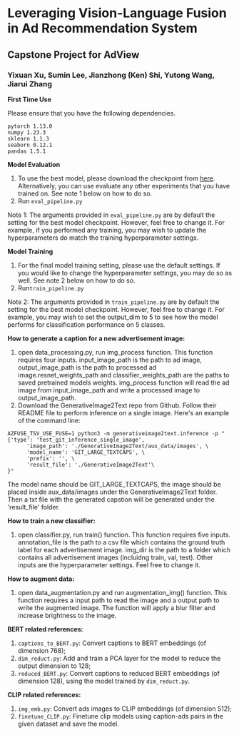 # Leveraging Vision-Language Fusion in Ad Recommendation System

## Capstone Project for AdView

### Yixuan Xu, Sumin Lee, Jianzhong (Ken) Shi, Yutong Wang, Jiarui Zhang

**First Time Use**

Please ensure that you have the following dependencies.

```
pytorch 1.13.0
numpy 1.23.3
sklearn 1.1.3
seaborn 0.12.1
pandas 1.5.1
```


**Model Evaluation**

1. To use the best model, please download the checkpoint from [here](https://drive.google.com/file/d/1ruh2ktmOB24L3emESONHkfbiDu3P6rSl/view?usp=sharing). Alternatively, you can use evaluate any other experiments that you have trained on. See note 1 below on how to do so.
2. Run ```eval_pipeline.py```

Note 1: The arguments provided in ```eval_pipeline.py``` are by default the setting for the best model checkpoint. However, feel free to change it. For example, if you performed any training, you may wish to update the hyperparameters do match the training hyperparameter settings.

**Model Training**

1. For the final model training setting, please use the default settings. If you would like to change the hyperparameter settings, you may do so as well. See note 2 below on how to do so.
2. Run```train_pipeline.py```

Note 2: The arguments provided in ```train_pipeline.py``` are by default the setting for the best model checkpoint. However, feel free to change it. For example, you may wish to set the output_dim to 5 to see how the model performs for classification performance on 5 classes.

**How to generate a caption for a new advertisement image:**
1. open data_processing.py, run img_process function. This function requires four inputs. input_image_path is the path to ad image, output_image_path is the path to processed ad image.resnet_weights_path and classifier_weights_path are the paths to saved pretrained models weights. img_process function will read the ad image from input_image_path and write a processed image to output_image_path. 
2. Download the GenerativeImage2Text repo from Github. Follow their README file to perform inference on a single image. Here's an example of the command line:
```
AZFUSE_TSV_USE_FUSE=1 python3 -m generativeimage2text.inference -p "{'type': 'test_git_inference_single_image', 
      'image_path': './GenerativeImage2Text/aux_data/images', \
      'model_name': 'GIT_LARGE_TEXTCAPS', \
      'prefix': '', \
      'result_file': './GenerativeImage2Text'\
}"
```
The model name should be GIT_LARGE_TEXTCAPS, the image should be placed inside aux_data/images under the GenerativeImage2Text folder. Then a txt file with the generated capstion will be generated under the 'result_file' folder. 

**How to train a new classifier:**
1. open classifier.py, run train() function. This function requires five inputs. annotation_file is the path to a csv file which contains the ground truth label for each advertisement image. img_dir is the path to a folder which contains all advertisement images (incluidng train, val, test). Other inputs are the hyperparameter settings. Feel free to change it. 


**How to augment data:**
1. open data_augmentation.py and run augmentation_img() function. This function requires a input path to read the image and a output path to write the augmented image. The function will apply a blur filter and increase brightness to the image. 

**BERT related references:**
1. ```captions_to_BERT.py```: Convert captions to BERT embeddings (of dimension 768);
2. ```dim_reduct.py```: Add and train a PCA layer for the model to reduce the output dimension to 128;
3. ```reduced_BERT.py```: Convert captions to reduced BERT embeddings (of dimension 128), using the model trained by ```dim_reduct.py```.

**CLIP related references:**
1. ```img_emb.py```: Convert ads images to CLIP embeddings (of dimension 512);
2. ```finetune_CLIP.py```: Finetune clip models using caption-ads pairs in the given dataset and save the model. 
